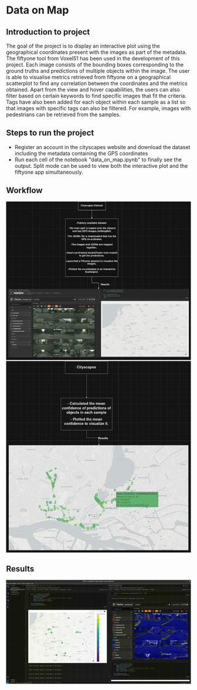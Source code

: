 # Data on Map
## Introduction to project
The goal of the project is to display an interactive plot using the geographical coordinates present with the images as part of the metadata. The fiftyone tool from Voxel51 has been used in the development of this project. Each image consists of the bounding boxes corresponding to the ground truths and predictions of multiple objects within the image. The user is able to visualise metrics retrieved from fiftyone on a geographical scatterplot to find any correlation between the coordinates and the metrics obtained.
Apart from the view and hover capabilities, the users can also filter based on certain keywords to find specific images that fit the criteria. Tags have also been added for each object within each sample as a list so that images with specific tags can also be filtered. For example, images with pedestrians can be retrieved from the samples. 

## Steps to run the project
* Register an account in the cityscapes website and download the dataset including the metadata containing the GPS coordinates
* Run each cell of the notebook "data_on_map.ipynb" to finally see the output. Split mode can be used to view both the interactive plot and the fiftyone app simultaneously.



## Workflow
![Data visualization and engineering](<images/Data_Visualization_and_Engineering.jpg>)
![Metrics](<images/Metrics.jpg>)

## Results
![Cityscapes Results](videos/cityscapes_alliance.gif)
